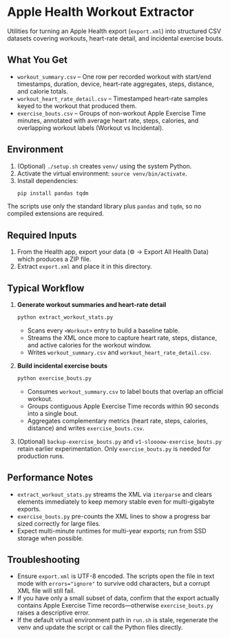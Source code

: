 # Apple Health Workout Extractor
Utilities for turning an Apple Health export (`export.xml`) into structured CSV datasets covering workouts, heart-rate detail, and incidental exercise bouts.

## What You Get

- `workout_summary.csv` – One row per recorded workout with start/end timestamps, duration, device, heart-rate aggregates, steps, distance, and calorie totals.
- `workout_heart_rate_detail.csv` – Timestamped heart-rate samples keyed to the workout that produced them.
- `exercise_bouts.csv` – Groups of non-workout Apple Exercise Time minutes, annotated with average heart rate, steps, calories, and overlapping workout labels (Workout vs Incidental).

## Environment

1. (Optional) `./setup.sh` creates `venv/` using the system Python.
2. Activate the virtual environment: `source venv/bin/activate`.
3. Install dependencies:
   ```bash
   pip install pandas tqdm
   ```

The scripts use only the standard library plus `pandas` and `tqdm`, so no compiled extensions are required.

## Required Inputs

1. From the Health app, export your data (⚙︎ → Export All Health Data) which produces a ZIP file.
2. Extract `export.xml` and place it in this directory.

## Typical Workflow

1. **Generate workout summaries and heart-rate detail**
   ```bash
   python extract_workout_stats.py
   ```
   - Scans every `<Workout>` entry to build a baseline table.
   - Streams the XML once more to capture heart rate, steps, distance, and active calories for the workout window.
   - Writes `workout_summary.csv` and `workout_heart_rate_detail.csv`.

2. **Build incidental exercise bouts**
   ```bash
   python exercise_bouts.py
   ```
   - Consumes `workout_summary.csv` to label bouts that overlap an official workout.
   - Groups contiguous Apple Exercise Time records within 90 seconds into a single bout.
   - Aggregates complementary metrics (heart rate, steps, calories, distance) and writes `exercise_bouts.csv`.

3. (Optional) `backup-exercise_bouts.py` and `v1-sloooow-exercise_bouts.py` retain earlier experimentation. Only `exercise_bouts.py` is needed for production runs.

## Performance Notes

- `extract_workout_stats.py` streams the XML via `iterparse` and clears elements immediately to keep memory stable even for multi-gigabyte exports.
- `exercise_bouts.py` pre-counts the XML lines to show a progress bar sized correctly for large files.
- Expect multi-minute runtimes for multi-year exports; run from SSD storage when possible.

## Troubleshooting

- Ensure `export.xml` is UTF-8 encoded. The scripts open the file in text mode with `errors="ignore"` to survive odd characters, but a corrupt XML file will still fail.
- If you have only a small subset of data, confirm that the export actually contains Apple Exercise Time records—otherwise `exercise_bouts.py` raises a descriptive error.
- If the default virtual environment path in `run.sh` is stale, regenerate the venv and update the script or call the Python files directly.
